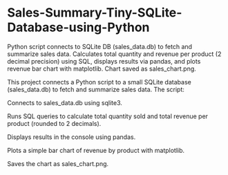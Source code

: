 # Sales-Summary-Tiny-SQLite-Database-using-Python
Python script connects to SQLite DB (sales_data.db) to fetch and summarize sales data. Calculates total quantity and revenue per product (2 decimal precision) using SQL, displays results via pandas, and plots revenue bar chart with matplotlib. Chart saved as sales_chart.png.

This project connects a Python script to a small SQLite database (sales_data.db) to fetch and summarize sales data.
The script:

Connects to sales_data.db using sqlite3.

Runs SQL queries to calculate total quantity sold and total revenue per product (rounded to 2 decimals).

Displays results in the console using pandas.

Plots a simple bar chart of revenue by product with matplotlib.

Saves the chart as sales_chart.png.
